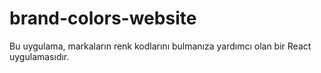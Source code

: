 # brand-colors-website

Bu uygulama, markaların renk kodlarını bulmanıza yardımcı olan bir React uygulamasıdır.
